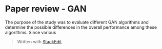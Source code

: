 
# Paper review - GAN

The purpose of the study was to evaluate different GAN algorithms and determine the possible differences in the overall performance among these algorithms. Since various

> Written with [StackEdit](https://stackedit.io/).
<!--stackedit_data:
eyJoaXN0b3J5IjpbMTI4MzQ3NTAzLDgyNTkyODAyMCw2ODc4MD
gzOV19
-->